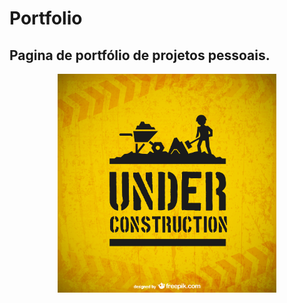 <div>
  <h1>Portfolio</h1>
  <h2>Pagina de portfólio de projetos pessoais.</h2>
</div>

<div align="center">
  <img src="https://github.com/GusNunesDev/Portfolio/blob/master/imagens/construction.jpg" width="350" title="Em Breve!">
</div>
